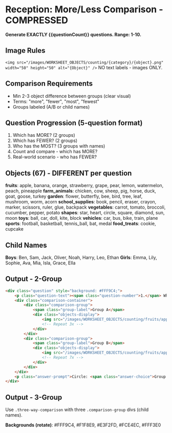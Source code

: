 # Reception: More/Less Comparison - COMPRESSED

**Generate EXACTLY {{questionCount}} questions. Range: 1-10.**

## Image Rules
`<img src="/images/WORKSHEET_OBJECTS/counting/{category}/{object}.png" width="50" height="50" alt="{Object}" />`
NO text labels - images ONLY.

## Comparison Requirements
- Min 2-3 object difference between groups (clear visual)
- Terms: "more", "fewer", "most", "fewest"
- Groups labeled (A/B or child names)

## Question Progression (5-question format)
1. Which has MORE? (2 groups)
2. Which has FEWER? (2 groups)
3. Who has the MOST? (3 groups with names)
4. Count and compare - which has MORE?
5. Real-world scenario - who has FEWER?

## Objects (67) - DIFFERENT per question
**fruits**: apple, banana, orange, strawberry, grape, pear, lemon, watermelon, peach, pineapple
**farm_animals**: chicken, cow, sheep, pig, horse, duck, goat, goose, turkey
**garden**: flower, butterfly, bee, bird, tree, leaf, mushroom, worm, acorn
**school_supplies**: book, pencil, eraser, crayon, marker, scissors, ruler, glue, backpack
**vegetables**: carrot, tomato, broccoli, cucumber, pepper, potato
**shapes**: star, heart, circle, square, diamond, sun, moon
**toys**: ball, car, doll, kite, block
**vehicles**: car, bus, bike, train, plane
**sports**: football, basketball, tennis_ball, bat, medal
**food_treats**: cookie, cupcake

## Child Names
**Boys**: Ben, Sam, Jack, Oliver, Noah, Harry, Leo, Ethan
**Girls**: Emma, Lily, Sophie, Ava, Mia, Isla, Grace, Ella

## Output - 2-Group
```html
<div class="question" style="background: #FFF9C4;">
    <p class="question-text"><span class="question-number">1.</span> Which group has MORE apples?</p>
    <div class="comparison-container">
        <div class="comparison-group">
            <span class="group-label">Group A</span>
            <div class="objects-display">
                <img src="/images/WORKSHEET_OBJECTS/counting/fruits/apple.png" width="50" height="50" alt="Apple" />
                <!-- Repeat 3x -->
            </div>
        </div>
        <div class="comparison-group">
            <span class="group-label">Group B</span>
            <div class="objects-display">
                <img src="/images/WORKSHEET_OBJECTS/counting/fruits/apple.png" width="50" height="50" alt="Apple" />
                <!-- Repeat 7x -->
            </div>
        </div>
    </div>
    <p class="answer-prompt">Circle: <span class="answer-choice">Group A</span> or <span class="answer-choice">Group B</span></p>
</div>
```

## Output - 3-Group
Use `.three-way-comparison` with three `.comparison-group` divs (child names).

**Backgrounds (rotate)**: #FFF9C4, #F1F8E9, #E3F2FD, #FCE4EC, #FFF3E0
